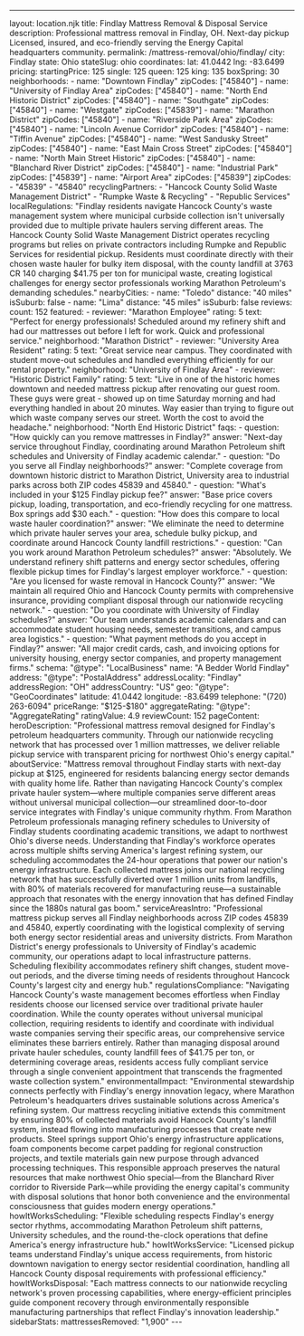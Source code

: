 ---
layout: location.njk
title: Findlay Mattress Removal & Disposal Service
description: Professional mattress removal in Findlay, OH. Next-day pickup Licensed, insured, and eco-friendly serving the Energy Capital headquarters community.
permalink: /mattress-removal/ohio/findlay/
city: Findlay state: Ohio stateSlug: ohio coordinates: lat: 41.0442 lng: -83.6499 pricing: startingPrice: 125 single: 125 queen: 125 king: 135 boxSpring: 30 neighborhoods: - name: "Downtown Findlay" zipCodes: ["45840"] - name: "University of Findlay Area" zipCodes: ["45840"] - name: "North End Historic District" zipCodes: ["45840"] - name: "Southgate" zipCodes: ["45840"] - name: "Westgate" zipCodes: ["45839"] - name: "Marathon District" zipCodes: ["45840"] - name: "Riverside Park Area" zipCodes: ["45840"] - name: "Lincoln Avenue Corridor" zipCodes: ["45840"] - name: "Tiffin Avenue" zipCodes: ["45840"] - name: "West Sandusky Street" zipCodes: ["45840"] - name: "East Main Cross Street" zipCodes: ["45840"] - name: "North Main Street Historic" zipCodes: ["45840"] - name: "Blanchard River District" zipCodes: ["45840"] - name: "Industrial Park" zipCodes: ["45839"] - name: "Airport Area" zipCodes: ["45839"] zipCodes: - "45839" - "45840" recyclingPartners: - "Hancock County Solid Waste Management District" - "Rumpke Waste & Recycling" - "Republic Services" localRegulations: "Findlay residents navigate Hancock County's waste management system where municipal curbside collection isn't universally provided due to multiple private haulers serving different areas. The Hancock County Solid Waste Management District operates recycling programs but relies on private contractors including Rumpke and Republic Services for residential pickup. Residents must coordinate directly with their chosen waste hauler for bulky item disposal, with the county landfill at 3763 CR 140 charging $41.75 per ton for municipal waste, creating logistical challenges for energy sector professionals working Marathon Petroleum's demanding schedules." nearbyCities: - name: "Toledo" distance: "40 miles" isSuburb: false - name: "Lima" distance: "45 miles" isSuburb: false reviews: count: 152 featured: - reviewer: "Marathon Employee" rating: 5 text: "Perfect for energy professionals! Scheduled around my refinery shift and had our mattresses out before I left for work. Quick and professional service." neighborhood: "Marathon District" - reviewer: "University Area Resident" rating: 5 text: "Great service near campus. They coordinated with student move-out schedules and handled everything efficiently for our rental property." neighborhood: "University of Findlay Area" - reviewer: "Historic District Family" rating: 5 text: "Live in one of the historic homes downtown and needed mattress pickup after renovating our guest room. These guys were great - showed up on time Saturday morning and had everything handled in about 20 minutes. Way easier than trying to figure out which waste company serves our street. Worth the cost to avoid the headache." neighborhood: "North End Historic District" faqs: - question: "How quickly can you remove mattresses in Findlay?" answer: "Next-day service throughout Findlay, coordinating around Marathon Petroleum shift schedules and University of Findlay academic calendar." - question: "Do you serve all Findlay neighborhoods?" answer: "Complete coverage from downtown historic district to Marathon District, University area to industrial parks across both ZIP codes 45839 and 45840." - question: "What's included in your $125 Findlay pickup fee?" answer: "Base price covers pickup, loading, transportation, and eco-friendly recycling for one mattress. Box springs add $30 each." - question: "How does this compare to local waste hauler coordination?" answer: "We eliminate the need to determine which private hauler serves your area, schedule bulky pickup, and coordinate around Hancock County landfill restrictions." - question: "Can you work around Marathon Petroleum schedules?" answer: "Absolutely. We understand refinery shift patterns and energy sector schedules, offering flexible pickup times for Findlay's largest employer workforce." - question: "Are you licensed for waste removal in Hancock County?" answer: "We maintain all required Ohio and Hancock County permits with comprehensive insurance, providing compliant disposal through our nationwide recycling network." - question: "Do you coordinate with University of Findlay schedules?" answer: "Our team understands academic calendars and can accommodate student housing needs, semester transitions, and campus area logistics." - question: "What payment methods do you accept in Findlay?" answer: "All major credit cards, cash, and invoicing options for university housing, energy sector companies, and property management firms." schema: "@type": "LocalBusiness" name: "A Bedder World Findlay" address: "@type": "PostalAddress" addressLocality: "Findlay" addressRegion: "OH" addressCountry: "US" geo: "@type": "GeoCoordinates" latitude: 41.0442 longitude: -83.6499 telephone: "(720) 263-6094" priceRange: "$125-$180" aggregateRating: "@type": "AggregateRating" ratingValue: 4.9 reviewCount: 152 pageContent: heroDescription: "Professional mattress removal designed for Findlay's petroleum headquarters community. Through our nationwide recycling network that has processed over 1 million mattresses, we deliver reliable pickup service with transparent pricing for northwest Ohio's energy capital." aboutService: "Mattress removal throughout Findlay starts with next-day pickup at $125, engineered for residents balancing energy sector demands with quality home life. Rather than navigating Hancock County's complex private hauler system—where multiple companies serve different areas without universal municipal collection—our streamlined door-to-door service integrates with Findlay's unique community rhythm. From Marathon Petroleum professionals managing refinery schedules to University of Findlay students coordinating academic transitions, we adapt to northwest Ohio's diverse needs. Understanding that Findlay's workforce operates across multiple shifts serving America's largest refining system, our scheduling accommodates the 24-hour operations that power our nation's energy infrastructure. Each collected mattress joins our national recycling network that has successfully diverted over 1 million units from landfills, with 80% of materials recovered for manufacturing reuse—a sustainable approach that resonates with the energy innovation that has defined Findlay since the 1880s natural gas boom." serviceAreasIntro: "Professional mattress pickup serves all Findlay neighborhoods across ZIP codes 45839 and 45840, expertly coordinating with the logistical complexity of serving both energy sector residential areas and university districts. From Marathon District's energy professionals to University of Findlay's academic community, our operations adapt to local infrastructure patterns. Scheduling flexibility accommodates refinery shift changes, student move-out periods, and the diverse timing needs of residents throughout Hancock County's largest city and energy hub." regulationsCompliance: "Navigating Hancock County's waste management becomes effortless when Findlay residents choose our licensed service over traditional private hauler coordination. While the county operates without universal municipal collection, requiring residents to identify and coordinate with individual waste companies serving their specific areas, our comprehensive service eliminates these barriers entirely. Rather than managing disposal around private hauler schedules, county landfill fees of $41.75 per ton, or determining coverage areas, residents access fully compliant service through a single convenient appointment that transcends the fragmented waste collection system." environmentalImpact: "Environmental stewardship connects perfectly with Findlay's energy innovation legacy, where Marathon Petroleum's headquarters drives sustainable solutions across America's refining system. Our mattress recycling initiative extends this commitment by ensuring 80% of collected materials avoid Hancock County's landfill system, instead flowing into manufacturing processes that create new products. Steel springs support Ohio's energy infrastructure applications, foam components become carpet padding for regional construction projects, and textile materials gain new purpose through advanced processing techniques. This responsible approach preserves the natural resources that make northwest Ohio special—from the Blanchard River corridor to Riverside Park—while providing the energy capital's community with disposal solutions that honor both convenience and the environmental consciousness that guides modern energy operations." howItWorksScheduling: "Flexible scheduling respects Findlay's energy sector rhythms, accommodating Marathon Petroleum shift patterns, University schedules, and the round-the-clock operations that define America's energy infrastructure hub." howItWorksService: "Licensed pickup teams understand Findlay's unique access requirements, from historic downtown navigation to energy sector residential coordination, handling all Hancock County disposal requirements with professional efficiency." howItWorksDisposal: "Each mattress connects to our nationwide recycling network's proven processing capabilities, where energy-efficient principles guide component recovery through environmentally responsible manufacturing partnerships that reflect Findlay's innovation leadership." sidebarStats: mattressesRemoved: "1,900" ---
